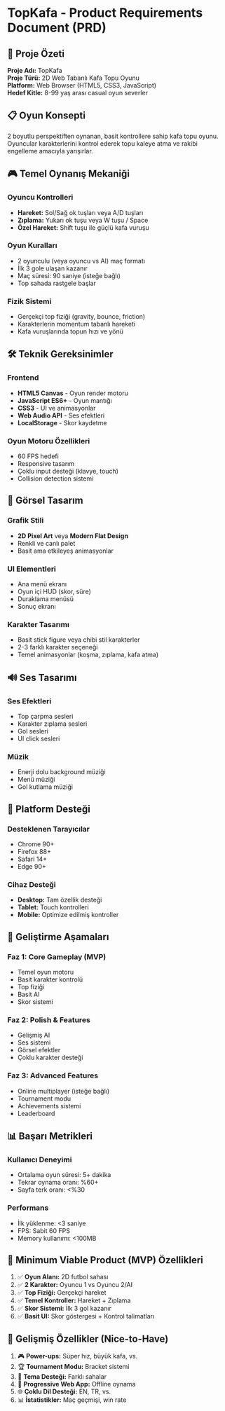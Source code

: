 # TopKafa - Product Requirements Document (PRD)

## 🎯 Proje Özeti

**Proje Adı:** TopKafa  
**Proje Türü:** 2D Web Tabanlı Kafa Topu Oyunu  
**Platform:** Web Browser (HTML5, CSS3, JavaScript)  
**Hedef Kitle:** 8-99 yaş arası casual oyun severler  

## 📋 Oyun Konsepti

2 boyutlu perspektiften oynanan, basit kontrollere sahip kafa topu oyunu. Oyuncular karakterlerini kontrol ederek topu kaleye atma ve rakibi engelleme amacıyla yarışırlar.

## 🎮 Temel Oynanış Mekaniği

### Oyuncu Kontrolleri
- **Hareket:** Sol/Sağ ok tuşları veya A/D tuşları
- **Zıplama:** Yukarı ok tuşu veya W tuşu / Space
- **Özel Hareket:** Shift tuşu ile güçlü kafa vuruşu

### Oyun Kuralları
- 2 oyunculu (veya oyuncu vs AI) maç formatı
- İlk 3 gole ulaşan kazanır
- Maç süresi: 90 saniye (isteğe bağlı)
- Top sahada rastgele başlar

### Fizik Sistemi
- Gerçekçi top fiziği (gravity, bounce, friction)
- Karakterlerin momentum tabanlı hareketi
- Kafa vuruşlarında topun hızı ve yönü

## 🛠️ Teknik Gereksinimler

### Frontend
- **HTML5 Canvas** - Oyun render motoru
- **JavaScript ES6+** - Oyun mantığı
- **CSS3** - UI ve animasyonlar
- **Web Audio API** - Ses efektleri
- **LocalStorage** - Skor kaydetme

### Oyun Motoru Özellikleri
- 60 FPS hedefi
- Responsive tasarım
- Çoklu input desteği (klavye, touch)
- Collision detection sistemi

## 🎨 Görsel Tasarım

### Grafik Stili
- **2D Pixel Art** veya **Modern Flat Design**
- Renkli ve canlı palet
- Basit ama etkileyeş animasyonlar

### UI Elementleri
- Ana menü ekranı
- Oyun içi HUD (skor, süre)
- Duraklama menüsü
- Sonuç ekranı

### Karakter Tasarımı
- Basit stick figure veya chibi stil karakterler
- 2-3 farklı karakter seçeneği
- Temel animasyonlar (koşma, zıplama, kafa atma)

## 🔊 Ses Tasarımı

### Ses Efektleri
- Top çarpma sesleri
- Karakter zıplama sesleri
- Gol sesleri
- UI click sesleri

### Müzik
- Enerji dolu background müziği
- Menü müziği
- Gol kutlama müziği

## 📱 Platform Desteği

### Desteklenen Tarayıcılar
- Chrome 90+
- Firefox 88+
- Safari 14+
- Edge 90+

### Cihaz Desteği
- **Desktop:** Tam özellik desteği
- **Tablet:** Touch kontrolleri
- **Mobile:** Optimize edilmiş kontroller

## 🚀 Geliştirme Aşamaları

### Faz 1: Core Gameplay (MVP)
- Temel oyun motoru
- Basit karakter kontrolü
- Top fiziği
- Basit AI
- Skor sistemi

### Faz 2: Polish & Features
- Gelişmiş AI
- Ses sistemi
- Görsel efektler
- Çoklu karakter desteği

### Faz 3: Advanced Features
- Online multiplayer (isteğe bağlı)
- Tournament modu
- Achievements sistemi
- Leaderboard

## 📊 Başarı Metrikleri

### Kullanıcı Deneyimi
- Ortalama oyun süresi: 5+ dakika
- Tekrar oynama oranı: %60+
- Sayfa terk oranı: <%30

### Performans
- İlk yüklenme: <3 saniye
- FPS: Sabit 60 FPS
- Memory kullanımı: <100MB

## 🎯 Minimum Viable Product (MVP) Özellikleri

1. ✅ **Oyun Alanı:** 2D futbol sahası
2. ✅ **2 Karakter:** Oyuncu 1 vs Oyuncu 2/AI
3. ✅ **Top Fiziği:** Gerçekçi hareket
4. ✅ **Temel Kontroller:** Hareket + Zıplama
5. ✅ **Skor Sistemi:** İlk 3 gol kazanır
6. ✅ **Basit UI:** Skor göstergesi + Kontrol talimatları

## 🔧 Gelişmiş Özellikler (Nice-to-Have)

1. 🎮 **Power-ups:** Süper hız, büyük kafa, vs.
2. 🏆 **Tournament Modu:** Bracket sistemi
3. 🎨 **Tema Desteği:** Farklı sahalar
4. 📱 **Progressive Web App:** Offline oynama
5. 🌐 **Çoklu Dil Desteği:** EN, TR, vs.
6. 📊 **İstatistikler:** Maç geçmişi, win rate 
